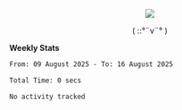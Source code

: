 <p align="center">
<img src= "https://github.com/web-Nuo/web-Nuo/blob/master/assets/88x31button2_magnified.gif?raw=true"/>
</p>
<p align="center">( ::°¨v¨° )</p>

**Weekly Stats**

<!--START_SECTION:waka-->

```txt
From: 09 August 2025 - To: 16 August 2025

Total Time: 0 secs

No activity tracked
```

<!--END_SECTION:waka-->
